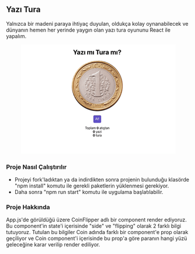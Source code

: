 ## Yazı Tura

Yalnızca bir madeni paraya ihtiyaç duyulan, oldukça kolay oynanabilecek ve dünyanın hemen her yerinde yaygın olan yazı tura oyununu React ile yapalım.

<p align="center">
  <img src="yazi-tura.gif" alt="Yazi Tura App"/>
</p>

### Proje Nasıl Çalıştırılır

- Projeyi fork'ladıktan ya da indirdikten sonra projenin bulunduğu klasörde "npm install" komutu ile gerekli paketlerin yüklenmesi gerekiyor.
- Daha sonra "npm run start" komutu ile uygulama başlatılabilir.

### Proje Hakkında

App.js'de görüldüğü üzere CoinFlipper adlı bir component render ediyoruz. Bu component'in state'i içerisinde "side" ve "flipping" olarak 2 farklı bilgi tutuyoruz. Tutulan bu bilgiler Coin adında farklı bir component'e prop olarak geçiliyor ve Coin component'i içerisinde bu prop'a göre paranın hangi yüzü geleceğine karar verilip render ediliyor.

